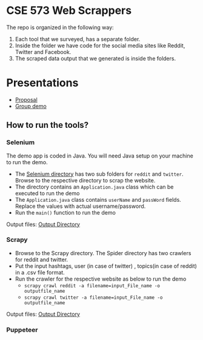 # CSE 573 Web Scrappers

The repo is organized in the following way:
1) Each tool that we surveyed, has a separate folder.
2) Inside the folder we have code for the social media sites like Reddit, Twitter and Facebook.
3) The scraped data output that we generated is inside the folders.  

# Presentations

- [Proposal](https://docs.google.com/presentation/d/1A60OiPRnWJ3sxCQvZCl3bA-z5YHV7PkLgeeBQsJ8JO8/edit)
- [Group demo](https://docs.google.com/presentation/d/1QcPta1kwV7eqlqRTU3g-KkIfS7azMmWFqFT0r50ewV4/edit)

## How to run the tools?

### Selenium

The demo app is coded in Java. You will need Java setup on your machine to run the demo. 

- The [Selenium directory](Selenium/Automation/src/main/java/com/) has two sub folders for `reddit` and `twitter`. Browse to the respective directory to scrap the website. 
- The directory contains an `Application.java` class which can be executed to run the demo
- The `Application.java` class contains `userName` and `passWord` fields. Replace the values with actual username/password. 
- Run the `main()` function to run the demo

Output files: [Output Directory](Selenium/output)

### Scrapy
- Browse to the Scrapy directory. The Spider directory has two crawlers for reddit and twitter. 
- Put the input hashtags, user (in case of twitter) , topics(in case of reddit) in a .csv file format.
- Run the crawler for the respective website as below to run the demo
    - `scrapy crawl reddit -a filename=input_File_name -o outputfile_name`
    - `scrapy crawl twitter -a filename=input_File_name -o outputfile_name`

Output files: [Output Directory](Scrapy/output)
### Puppeteer
